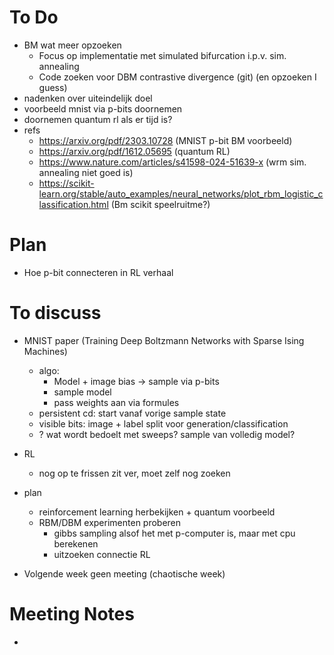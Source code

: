 # To Do
- BM wat meer opzoeken
  - Focus op implementatie met simulated bifurcation i.p.v. sim. annealing
  - Code zoeken voor DBM contrastive divergence (git) (en opzoeken I guess)
- nadenken over uiteindelijk doel
- voorbeeld mnist via p-bits doornemen
- doornemen quantum rl als er tijd is?
- refs
  - https://arxiv.org/pdf/2303.10728 (MNIST p-bit BM voorbeeld)
  - https://arxiv.org/pdf/1612.05695 (quantum RL)
  - https://www.nature.com/articles/s41598-024-51639-x (wrm sim. annealing niet goed is)
  - https://scikit-learn.org/stable/auto_examples/neural_networks/plot_rbm_logistic_classification.html (Bm scikit speelruitme?)

# Plan
- Hoe p-bit connecteren in RL verhaal

# To discuss
- MNIST paper (Training Deep Boltzmann Networks with Sparse Ising Machines)
  - algo:
    - Model + image bias -> sample via p-bits
    - sample model
    - pass weights aan via formules
  - persistent cd: start vanaf vorige sample state
  - visible bits: image + label split voor generation/classification
  - ? wat wordt bedoelt met sweeps? sample van volledig model?

- RL
  - nog op te frissen zit ver, moet zelf nog zoeken

- plan
  - reinforcement learning herbekijken + quantum voorbeeld
  - RBM/DBM experimenten proberen
    - gibbs sampling alsof het met p-computer is, maar met cpu berekenen
    - uitzoeken connectie RL

- Volgende week geen meeting (chaotische week)
# Meeting Notes
- 